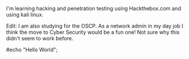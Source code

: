 I'm learning hacking and penetration testing using Hackthebox.com and using kali linux.

Edit: I am also studying for the OSCP. As a network admin in my day job I think the move to Cyber Security would be a fun one! 
Not sure why this didn't seem to work before. 

#echo "Hello World";



<!--
**dylancow1/dylancow1** is a ✨ _special_ ✨ repository because its `README.md` (this file) appears on your GitHub profile.

Here are some ideas to get you started:

- 🔭 I’m currently working on ...
- 🌱 I’m currently learning ...
- 👯 I’m looking to collaborate on ...
- 🤔 I’m looking for help with ...
- 💬 Ask me about ...
- 📫 How to reach me: ...
- 😄 Pronouns: ...
- ⚡ Fun fact: ...
-->
